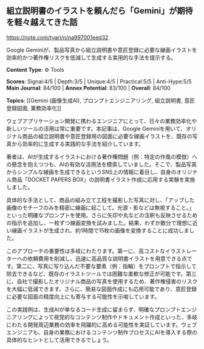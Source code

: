 ## 組立説明書のイラストを頼んだら「Gemini」が期待を軽々越えてきた話

https://note.com/tyari/n/na997001eed32

Google Geminiが、製品写真から組立説明書や意匠登録に必要な線画イラストを効率的かつ著作権リスクを低減して生成する実用的な手法を提示する。

**Content Type**: ⚙️ Tools

**Scores**: Signal:4/5 | Depth:3/5 | Unique:4/5 | Practical:5/5 | Anti-Hype:5/5
**Main Journal**: 84/100 | **Annex Potential**: 83/100 | **Overall**: 84/100

**Topics**: [[Gemini (画像生成AI), プロンプトエンジニアリング, 組立説明書, 意匠登録図面, 業務効率化]]

ウェブアプリケーション開発に携わるエンジニアにとって、日々の業務効率化や新しいツールの活用は常に重要です。本記事は、Google Geminiを用いて、オリジナル商品の組立説明書や意匠登録用の図面に必要な線画イラストを、既存の写真から効率的に生成する実践的な手法を紹介しています。

著者は、AIが生成するイラストにおける著作権問題（例：特定の作風の模倣）への懸念を抱えつつも、AIの有効な活用法を模索していました。そこで、製品写真からシンプルな線画を生成できるというSNS上の情報に着目し、自身のオリジナル商品「DOCKET PAPERS BOX」の説明書イラスト作成に応用する実験を実施しました。

具体的な手法として、商品の組み立て工程を撮影した写真に対し、「アップした画像のモチーフのみを精密に線画に起こして。光源・影などは無視すること。」といった明確なプロンプトを使用。さらに矢印や丸などの注釈も反映させるための指示を追加し、一枚ずつ線画変換を試みました。結果、わずか数分で理想に近い線画イラストが生成され、約1時間で15枚の画像を変換することに成功しました。

このアプローチの重要性は多岐にわたります。第一に、高コストなイラストレーターへの依頼費用を削減し、迅速に高品質な説明書イラストを用意できる点です。第二に、写真に写り込んだ不要な要素（例：指輪）をプロンプトで指示して除去できるなど、既存のイラストツールでは困難な柔軟な修正が可能です。第三に、自社で撮影したオリジナル商品の写真を使用するため、著作権侵害のリスクを大幅に低減できます。さらに、簡易な図面作成にも応用可能であり、意匠登録に必要な図面の精度向上にも寄与する可能性を示唆しています。

この実践例は、生成AIが単なるコード生成に留まらず、明確なプロンプトエンジニアリングによって視覚的なコンテンツ制作やドキュメント作成といった、多岐にわたる開発周辺業務の効率を飛躍的に高める可能性を実証しています。ウェブエンジニアも、自身の業務におけるコンテンツ制作プロセスにAIを導入する際の具体的なヒントとして活用できるでしょう。